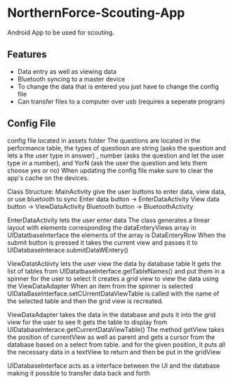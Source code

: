 # NorthernForce-Scouting-App
Android App to be used for scouting.

## Features 
+ Data entry as well as viewing data
+ Bluetooth syncing to a master device
+ To change the data that is entered you just have to change the config file
+ Can transfer files to a computer over usb (requires a seperate program)

## Config File
config file located in assets folder
The questions are located in the performance table, the types of questiosn are string (asks the question and lets a the user type in answer) , number (asks the question and let the user type in a number), and YorN (ask the user the question and lets them choose yes or no)
When updating the config file make sure to clear the app's cache on the devices.

Class Structure:
MainActivity give the user buttons to enter data, view data, or use bluetooth to sync
Enter data button -> EnterDataActivity
View data button -> ViewDataActivity
Bluetooth button -> BluetoothActivity

EnterDataActivity lets the user enter data
The class generates a linear layout with elements corresponding the dataEnteryViews array in UIDatatbaseInterface the elements of the array is DataEnteryRow
When the submit button is pressed it takes the current view and passes it to UIDatabaseInterace.submitDataWEntery()

ViewDatatActiivty lets the user view the data by database table
It gets the list of tables from UIDatatbaseInterface.getTableNames() and put them in a spinner for the user to select
It creates a grid view to view the data using the ViewDataAdapter
When an item from the spinner is selected UIDataBaseInterface.setCUrrentDataViewTable is called with the name of the selected table and then the grid view is recreated.

ViewDataAdapter takes the data in the database and puts it into the grid view for the user to see
It gets the table to display from UIDatabaseInterace.getCurrentDataViewTable()
The method getView takes the position of currentView as well as parent and gets a cursor from the database based on a select from table. and for the given position, it puts all the necessary data in a textView to return and then be put in the gridView

UIDatabaseInterface acts as a interface between the UI and the database making it possible to transfer data back and forth